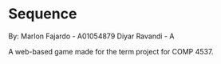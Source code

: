 # Sequence
By:
Marlon Fajardo - A01054879
Diyar Ravandi - A


A web-based game made for the term project for COMP 4537.
